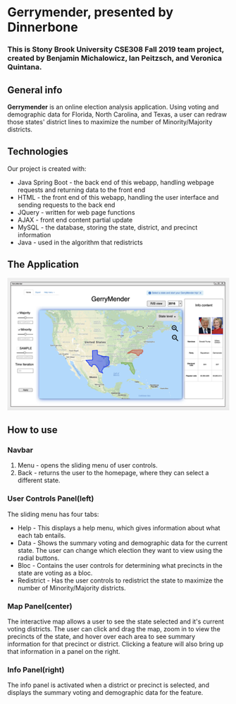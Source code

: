 # Gerrymender, presented by Dinnerbone

### This is Stony Brook University CSE308 Fall 2019 team project, created by Benjamin Michalowicz, Ian Peitzsch, and Veronica Quintana.

## General info

**Gerrymender** is an online election analysis application. Using voting and demographic data for Florida, North Carolina, and Texas, a user can redraw those states' district lines to maximize the number of Minority/Majority districts.
	
## Technologies
Our project is created with:
* Java Spring Boot - the back end of this webapp, handling webpage requests and returning data to the front end
* HTML - the front end of this webapp, handling the user interface and sending requests to the back end
* JQuery - written for web page functions
* AJAX - front end content partial update 
* MySQL - the database, storing the state, district, and precinct information
* Java - used in the algorithm that redistricts

## The Application
![image](https://github.com/BTMichalowicz/Gerry-mender/blob/master/State%20page.png)
## How to use
### Navbar
1. Menu - opens the sliding menu of user controls.
2. Back - returns the user to the homepage, where they can select a different state.

### User Controls Panel(left)
The sliding menu has four tabs:
* Help - This displays a help menu, which gives information about what each tab entails.
* Data - Shows the summary voting and demographic data for the current state. The user can change which election they want to view using the radial buttons.
* Bloc - Contains the user controls for determining what precincts in the state are voting as a bloc.
* Redistrict - Has the user controls to redistrict the state to maximize the number of Minority/Majority districts. 


### Map Panel(center)
The interactive map allows a user to see the state selected and it's current voting districts. The user can click and drag the map, zoom in to view the precincts of the state, and hover over each area to see summary information for that precinct or district. Clicking a feature will also bring up that information in a panel on the right.

### Info Panel(right)
The info panel is activated when a district or precinct is selected, and displays the summary voting and demographic data for the feature.


